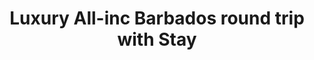 ---
category: luxury
title: Luxury All-inc Barbados round trip with Stay
class: luxury-all-inc-barbados-round-trip-with-stay
cruiseline: Silverseas Cruises – Silver Wind
special-info: 3 nights stay in Barbados, up to $500 onboard spend, return flights & private overseas transfers + Fortnum & Mason Champagne & Chocolates
price: 2399
nights: 11
cruise-url: http://www.planetcruise.co.uk/silversea-cruises/silver-wind/22-november-2017/115961?referrersiteid=970
---